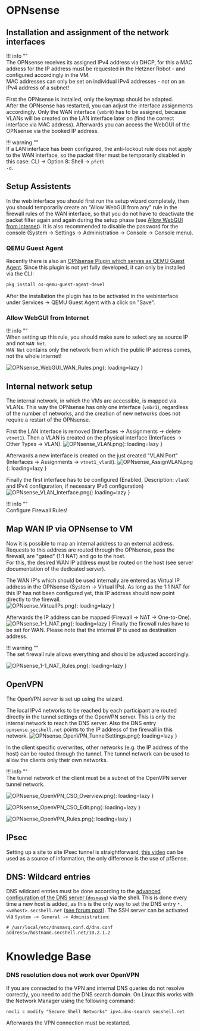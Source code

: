 # OPNsense
## Installation and assignment of the network interfaces
!!! info ""  
    The OPNsense receives its assigned IPv4 address via DHCP, for this a MAC address for the IP address must be requested in the Hetzner Robot - and configured accordingly in the VM.<br>
    MAC addresses can only be set on individual IPv4 addresses - not on an IPv4 address of a subnet!

First the OPNsense is installed, only the keymap should be adapted.  
After the OPNsense has restarted, you can adjust the interface assignments accordingly.
Only the WAN interface (`vmbr0`) has to be assigned, because VLANs will be created on the LAN interface later on (find the correct interface via MAC address).
Afterwards you can access the WebGUI of the OPNsense via the booked IP address.

!!! warning ""  
    If a LAN interface has been configured, the anti-lockout rule does not apply to the WAN interface, so the packet filter must be temporarily disabled in this case: CLI -> Option 8: Shell -> <code>pfctl -d</code>.

## Setup Assistents
In the web interface you should first run the setup wizard completely, then you should temporarily create an "Allow WebGUI from any" rule in the firewall rules of the WAN interface, so that you do not have to deactivate the packet filter again and again during the setup phase (see [Allow WebGUI from Internet](https://docs.secshell.net/setup/opnsense.de/#webgui-aus-internet-zulassen)).
It is also recommended to disable the password for the console (System -> Settings -> Administration -> Console -> Console menu).

### QEMU Guest Agent
Recently there is also an [OPNsense Plugin which serves as QEMU Guest Agent](https://github.com/opnsense/plugins/pull/2293). Since this plugin is not yet fully developed, it can only be installed via the CLI:
```bash
pkg install os-qemu-guest-agent-devel
```
After the installation the plugin has to be activated in the webinterface under Services -> QEMU Guest Agent with a click on "Save". 

### Allow WebGUI from Internet

!!! info ""  
    When setting up this rule, you should make sure to select <code>any</code> as source IP and not <code>WAN&nbsp;Net</code>.  
    <code>WAN&nbsp;Net</code> contains only the network from which the public IP address comes, not the whole internet!

![OPNsense_WebGUI_WAN_Rules.png](../img/setup/opnsense/OPNsense_WebGUI_WAN_Rules.png?raw=true){: loading=lazy }

## Internal network setup
The internal network, in which the VMs are accessible, is mapped via VLANs. This way the OPNsense has only one interface (`vmbr1`), regardless of the number of networks, and the creation of new networks does not require a restart of the OPNsense.  

First the LAN interface is removed (Interfaces -> Assignments -> delete `vtnet1`). Then a VLAN is created on the physical interface (Interfaces -> Other Types -> VLAN).
![OPNsense_VLAN.png](../img/setup/opnsense/OPNsense_VLAN.png?raw=true){: loading=lazy }

Afterwards a new interface is created on the just created "VLAN Port" (Interfaces -> Assignments -> `vtnet1_vlanX`).
![OPNsense_AssignVLAN.png](../img/setup/opnsense/OPNsense_AssignVLAN.png?raw=true){: loading=lazy }

Finally the first interface has to be configured (Enabled, Description: `vlanX` and IPv4 configuration, if necessary IPv6 configuration)
![OPNsense_VLAN_Interface.png](../img/setup/opnsense/OPNsense_VLAN_Interface.png?raw=true){: loading=lazy }

!!! info ""  
    Configure Firewall Rules!

## Map WAN IP via OPNsense to VM
Now it is possible to map an internal address to an external address. Requests to this address are routed through the OPNsense, pass the firewall, are "gated" (1:1 NAT) and go to the host.  
For this, the desired WAN IP address must be routed on the host (see server documentation of the dedicated server).

The WAN IP's which should be used internally are entered as Virtual IP address in the OPNsense (System -> Virtual IPs). As long as the 1:1 NAT for this IP has not been configured yet, this IP address should now point directly to the firewall.  
![OPNsense_VirtualIPs.png](../img/setup/opnsense/OPNsense_VirtualIPs.png?raw=true){: loading=lazy }

Afterwards the IP address can be mapped (Firewall -> NAT -> One-to-One).  
![OPNsense_1-1_NAT.png](../img/setup/opnsense/OPNsense_1-1_NAT.png?raw=true){: loading=lazy }
Finally the firewall rules have to be set for WAN. Please note that the internal IP is used as destination address.

!!! warning ""  
    The set firewall rule allows everything and should be adjusted accordingly.

![OPNsense_1-1_NAT_Rules.png](../img/setup/opnsense/OPNsense_1-1_NAT_Rules.png?raw=true){: loading=lazy }

## OpenVPN
The OpenVPN server is set up using the wizard.

The local IPv4 networks to be reached by each participant are routed directly in the tunnel settings of the OpenVPN server. This is only the internal network to reach the DNS server. Also the DNS entry `opnsense.secshell.net` points to the IP address of the firewall in this network.
![OPNsense_OpenVPN_TunnelSettings.png](../img/setup/opnsense/OPNsense_OpenVPN_TunnelSettings.png?raw=true){: loading=lazy }

In the client specific overwrites, other networks (e.g. the IP address of the host) can be routed through the tunnel.
The tunnel network can be used to allow the clients only their own networks.

!!! info ""  
    The tunnel network of the client must be a subnet of the OpenVPN server tunnel network.

![OPNsense_OpenVPN_CSO_Overview.png](../img/setup/opnsense/OPNsense_OpenVPN_CSO_Overview.png?raw=true){: loading=lazy }

![OPNsense_OpenVPN_CSO_Edit.png](../img/setup/opnsense/OPNsense_OpenVPN_CSO_Edit.png?raw=true){: loading=lazy }

![OPNsense_OpenVPN_Rules.png](../img/setup/opnsense/OPNsense_OpenVPN_Rules.png?raw=true){: loading=lazy }

## IPsec
Setting up a site to site IPsec tunnel is straightforward, [this video](https://www.youtube.com/watch?v=KmoCfa0IxBk) can be used as a source of information, the only difference is the use of pfSense.

## DNS: Wildcard entries
DNS wildcard entries must be done according to the [advanced configuration of the DNS server (`dnsmasq`)](https://docs.opnsense.org/manual/dnsmasq.html#advanced-settings) via the shell. This is done every time a new host is added, as this is the only way to set the DNS entry `*.<vmhost>.secshell.net` ([see forum post](https://forum.opnsense.org/index.php?topic=5855.0)). The SSH server can be activated via `System -> General -> Administration`:
```shell
# /usr/local/etc/dnsmasq.conf.d/dns.conf
address=/hostname.secshell.net/10.2.1.2
```

# Knowledge Base
### DNS resolution does not work over OpenVPN
If you are connected to the VPN and internal DNS queries do not resolve correctly, you need to add the DNS search domain. On Linux this works with the Network Manager using the following command:
```shell
nmcli c modify "Secure Shell Networks" ipv4.dns-search secshell.net
```
Afterwards the VPN connection must be restarted.
